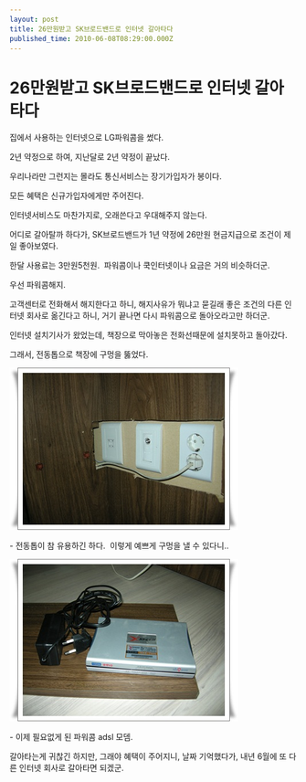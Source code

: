 ```yaml
---
layout: post
title: 26만원받고 SK브로드밴드로 인터넷 갈아타다
published_time: 2010-06-08T08:29:00.000Z
---
```


# 26만원받고 SK브로드밴드로 인터넷 갈아타다


집에서 사용하는 인터넷으로 LG파워콤을 썼다.

2년 약정으로 하여, 지난달로 2년 약정이 끝났다.

우리나라만 그런지는 몰라도 통신서비스는 장기가입자가 봉이다.

모든 혜택은 신규가입자에게만 주어진다.

인터넷서비스도 마찬가지로, 오래쓴다고 우대해주지 않는다.

어디로 갈아탈까 하다가, SK브로드밴드가 1년 약정에 26만원 현금지급으로 조건이 제일 좋아보였다.

한달 사용료는 3만원5천원.  파워콤이나 쿡인터넷이나 요금은 거의 비슷하더군.

우선 파워콤해지.

고객센터로 전화해서 해지한다고 하니, 해지사유가 뭐냐고 묻길래 좋은 조건의 다른 인터넷 회사로 옮긴다고 하니, 거기 끝나면 다시 파워콤으로 돌아오라고만 하더군.

인터넷 설치기사가 왔었는데, 책장으로 막아놓은 전화선때문에 설치못하고 돌아갔다.

그래서, 전동톱으로 책장에 구멍을 뚫었다.

![](../pds/201006/08/80/a0109780_4c0d7e974235f.jpg)

\- 전동톱이 참 유용하긴 하다.  이렇게 예쁘게 구멍을 낼 수 있다니..

![](../pds/201006/08/80/a0109780_4c0d7e96c679d.jpg)

\- 이제 필요없게 된 파워콤 adsl 모뎀.

갈아타는게 귀찮긴 하지만, 그래야 혜택이 주어지니, 날짜 기억했다가, 내년 6월에 또 다른 인터넷 회사로 갈아타면 되겠군.

